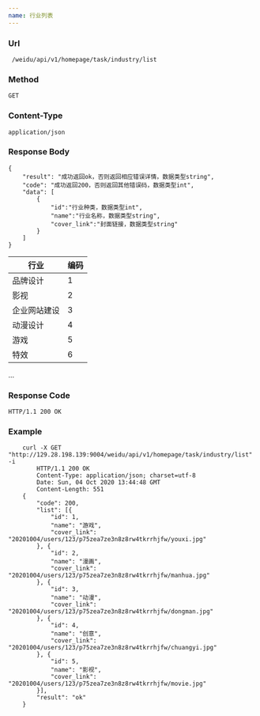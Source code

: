 ```yaml
---
name: 行业列表
---
```

    
### Url
     /weidu/api/v1/homepage/task/industry/list
    
### Method
    GET

### Content-Type
    application/json        

### Response Body
    {
        "result": "成功返回ok，否则返回相应错误详情，数据类型string",
        "code": "成功返回200，否则返回其他错误码，数据类型int",
        "data": [
            {
                "id":"行业种类，数据类型int",
                "name":"行业名称，数据类型string",
                "cover_link":"封面链接，数据类型string"
            }
        ]
    }


| 行业 | 编码 |
|---|---|
|   品牌设计|     1 |
|   影视 |      2 |
|   企业网站建设|      3 |
|   动漫设计 |     4   |
|    游戏|     5   |
|   特效|      6 |
...

### Response Code
    HTTP/1.1 200 OK

### Example
        curl -X GET "http://129.28.198.139:9004/weidu/api/v1/homepage/task/industry/list" -i
            HTTP/1.1 200 OK
            Content-Type: application/json; charset=utf-8
            Date: Sun, 04 Oct 2020 13:44:48 GMT
            Content-Length: 551
        {
        	"code": 200,
        	"list": [{
        		"id": 1,
        		"name": "游戏",
        		"cover_link": "20201004/users/123/p75zea7ze3n8z8rw4tkrrhjfw/youxi.jpg"
        	}, {
        		"id": 2,
        		"name": "漫画",
        		"cover_link": "20201004/users/123/p75zea7ze3n8z8rw4tkrrhjfw/manhua.jpg"
        	}, {
        		"id": 3,
        		"name": "动漫",
        		"cover_link": "20201004/users/123/p75zea7ze3n8z8rw4tkrrhjfw/dongman.jpg"
        	}, {
        		"id": 4,
        		"name": "创意",
        		"cover_link": "20201004/users/123/p75zea7ze3n8z8rw4tkrrhjfw/chuangyi.jpg"
        	}, {
        		"id": 5,
        		"name": "影视",
        		"cover_link": "20201004/users/123/p75zea7ze3n8z8rw4tkrrhjfw/movie.jpg"
        	}],
        	"result": "ok"
        }
